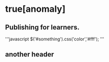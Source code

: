 
# true[anomaly]
## Publishing for learners.
'''javascript
$('#something').css('color','#fff');
'''
## another header
